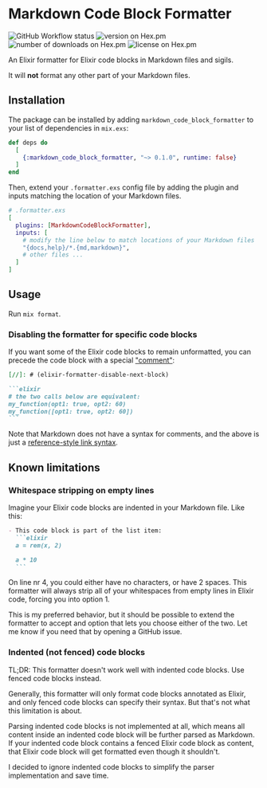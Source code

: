 # Markdown Code Block Formatter

![GitHub Workflow status](https://github.com/github/docs/actions/workflows/test.yml/badge.svg)
![version on Hex.pm](https://img.shields.io/hexpm/v/markdown_code_block_formatter)
![number of downloads on Hex.pm](https://img.shields.io/hexpm/dt/markdown_code_block_formatter)
![license on Hex.pm](https://img.shields.io/hexpm/l/markdown_code_block_formatter)

An Elixir formatter for Elixir code blocks in Markdown files and sigils.

It will **not** format any other part of your Markdown files.

## Installation

The package can be installed by adding `markdown_code_block_formatter` to your list of dependencies in `mix.exs`:

```elixir
def deps do
  [
    {:markdown_code_block_formatter, "~> 0.1.0", runtime: false}
  ]
end
```

Then, extend your `.formatter.exs` config file by adding the plugin and inputs matching the location of your Markdown files. 

```elixir
# .formatter.exs
[
  plugins: [MarkdownCodeBlockFormatter],
  inputs: [
    # modify the line below to match locations of your Markdown files
    "{docs,help}/*.{md,markdown}",
    # other files ...
  ]
]
```

## Usage

Run `mix format`.

### Disabling the formatter for specific code blocks

If you want some of the Elixir code blocks to remain unformatted, you can precede the code block with a special ["comment"](https://www.jamestharpe.com/markdown-comments/):

````markdown
[//]: # (elixir-formatter-disable-next-block)

```elixir
# the two calls below are equivalent:
my_function(opt1: true, opt2: 60)
my_function([opt1: true, opt2: 60])
```
````

Note that Markdown does not have a syntax for comments, and the above is just a [reference-style link syntax](https://www.markdownguide.org/basic-syntax/#reference-style-links).

## Known limitations

### Whitespace stripping on empty lines

Imagine your Elixir code blocks are indented in your Markdown file. Like this:

````markdown
- This code block is part of the list item:
  ```elixir
  a = rem(x, 2)

  a * 10
  ```
````

On line nr 4, you could either have no characters, or have 2 spaces. This formatter will always strip all of your whitespaces from empty lines in Elixir code, forcing you into option 1.

This is my preferred behavior, but it should be possible to extend the formatter to accept and option that lets you choose either of the two. Let me know if you need that by opening a GitHub issue. 

### Indented (not fenced) code blocks

TL;DR: This formatter doesn't work well with indented code blocks. Use fenced code blocks instead.

Generally, this formatter will only format code blocks annotated as Elixir, and only fenced code blocks can specify their syntax. But that's not what this limitation is about.

Parsing indented code blocks is not implemented at all, which means all content inside an indented code block will be further parsed as Markdown. If your indented code block contains a fenced Elixir code block as content, that Elixir code block will get formatted even though it shouldn't.

I decided to ignore indented code blocks to simplify the parser implementation and save time.

